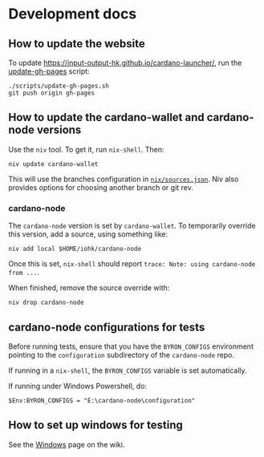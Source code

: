 # Development docs

## How to update the website

To update https://input-output-hk.github.io/cardano-launcher/, run the
[update-gh-pages](./scripts/update-gh-pages.sh) script:

    ./scripts/update-gh-pages.sh
    git push origin gh-pages

## How to update the cardano-wallet and cardano-node versions

Use the `niv` tool. To get it, run `nix-shell`. Then:

    niv update cardano-wallet

This will use the branches configuration in
[`nix/sources.json`](../nix/sources.json). Niv also provides options
for choosing another branch or git rev.

### cardano-node

The `cardano-node` version is set by `cardano-wallet`. To temporarily
override this version, add a source, using something like:

    niv add local $HOME/iohk/cardano-node

Once this is set, `nix-shell` should report `trace: Note: using cardano-node from ...`.

When finished, remove the source override with:

    niv drop cardano-node

## cardano-node configurations for tests

Before running tests, ensure that you have the `BYRON_CONFIGS`
environment pointing to the `configuration` subdirectory of the
`cardano-node` repo.

If running in a `nix-shell`, the `BYRON_CONFIGS` variable is set
automatically.

If running under Windows Powershell, do:

    $Env:BYRON_CONFIGS = "E:\cardano-node\configuration"
    
## How to set up windows for testing

See the [Windows](https://github.com/input-output-hk/adrestia/wiki/Windows) page on the wiki.
